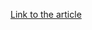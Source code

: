 [Link to the article](https://www.microsoft.com/security/blog/2022/08/24/magicweb-nobeliums-post-compromise-trick-to-authenticate-as-anyone/)
